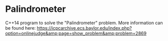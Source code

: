 # Palindrometer
C++14 program to solve the "Palindrometer" problem. 
More information can be found here: https://icpcarchive.ecs.baylor.edu/index.php?option=onlinejudge&amp;page=show_problem&amp;problem=2869
